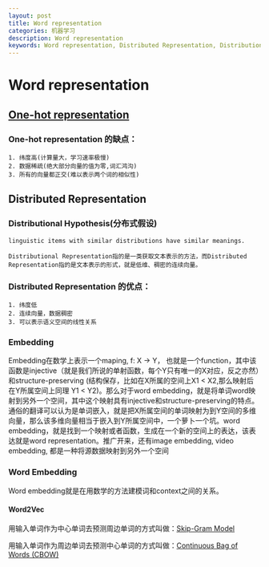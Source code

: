 ```yaml
---
layout: post
title: Word representation
categories: 机器学习
description: Word representation
keywords: Word representation, Distributed Representation, Distributional Hypothesis, 分布式假设, Word Embedding, Embedding, word2vec
---
```


# Word representation

## [One-hot representation](https://en.wikipedia.org/wiki/One-hot)

### One-hot representation 的缺点：

```
1. 纬度高(计算量大，学习速率极慢)
2. 数据稀疏(绝大部分向量的值为零,词汇鸿沟)
3. 所有的向量都正交(难以表示两个词的相似性)
```

## Distributed Representation

### Distributional Hypothesis(分布式假设)

```
linguistic items with similar distributions have similar meanings.
```

```
Distributional Representation指的是一类获取文本表示的方法，而Distributed Representation指的是文本表示的形式，就是低维、稠密的连续向量。
```

### Distributed Representation 的优点：

```
1. 纬度低
2. 连续向量，数据稠密
3. 可以表示语义空间的线性关系
```

### Embedding

Embedding在数学上表示一个maping, f: X -> Y， 也就是一个function，其中该函数是injective（就是我们所说的单射函数，每个Y只有唯一的X对应，反之亦然）和structure-preserving (结构保存，比如在X所属的空间上X1 < X2,那么映射后在Y所属空间上同理 Y1 < Y2)。那么对于word embedding，就是将单词word映射到另外一个空间，其中这个映射具有injective和structure-preserving的特点。通俗的翻译可以认为是单词嵌入，就是把X所属空间的单词映射为到Y空间的多维向量，那么该多维向量相当于嵌入到Y所属空间中，一个萝卜一个坑。word embedding，就是找到一个映射或者函数，生成在一个新的空间上的表达，该表达就是word representation。推广开来，还有image embedding, video embedding, 都是一种将源数据映射到另外一个空间

### Word Embedding

Word embedding就是在用数学的方法建模词和context之间的关系。

#### Word2Vec

用输入单词作为中心单词去预测周边单词的方式叫做：[Skip-Gram Model](http://mccormickml.com/2016/04/19/word2vec-tutorial-the-skip-gram-model/)

用输入单词作为周边单词去预测中心单词的方式叫做：[Continuous Bag of Words (CBOW)](https://iksinc.wordpress.com/tag/continuous-bag-of-words-cbow/)